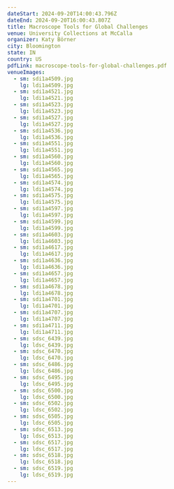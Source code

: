 ```yaml
---
dateStart: 2024-09-20T14:00:43.796Z
dateEnd: 2024-09-20T16:00:43.807Z
title: Macroscope Tools for Global Challenges
venue: University Collections at McCalla
organizer: Katy Börner
city: Bloomington
state: IN
country: US
pdfLink: macroscope-tools-for-global-challenges.pdf
venueImages:
  - sm: sdi1a4509.jpg
    lg: ldi1a4509.jpg
  - sm: sdi1a4521.jpg
    lg: ldi1a4521.jpg
  - sm: sdi1a4523.jpg
    lg: ldi1a4523.jpg
  - sm: sdi1a4527.jpg
    lg: ldi1a4527.jpg
  - sm: sdi1a4536.jpg
    lg: ldi1a4536.jpg
  - sm: sdi1a4551.jpg
    lg: ldi1a4551.jpg
  - sm: sdi1a4560.jpg
    lg: ldi1a4560.jpg
  - sm: sdi1a4565.jpg
    lg: ldi1a4565.jpg
  - sm: sdi1a4574.jpg
    lg: ldi1a4574.jpg
  - sm: sdi1a4575.jpg
    lg: ldi1a4575.jpg
  - sm: sdi1a4597.jpg
    lg: ldi1a4597.jpg
  - sm: sdi1a4599.jpg
    lg: ldi1a4599.jpg
  - sm: sdi1a4603.jpg
    lg: ldi1a4603.jpg
  - sm: sdi1a4617.jpg
    lg: ldi1a4617.jpg
  - sm: sdi1a4636.jpg
    lg: ldi1a4636.jpg
  - sm: sdi1a4657.jpg
    lg: ldi1a4657.jpg
  - sm: sdi1a4678.jpg
    lg: ldi1a4678.jpg
  - sm: sdi1a4701.jpg
    lg: ldi1a4701.jpg
  - sm: sdi1a4707.jpg
    lg: ldi1a4707.jpg
  - sm: sdi1a4711.jpg
    lg: ldi1a4711.jpg
  - sm: sdsc_6439.jpg
    lg: ldsc_6439.jpg
  - sm: sdsc_6470.jpg
    lg: ldsc_6470.jpg
  - sm: sdsc_6486.jpg
    lg: ldsc_6486.jpg
  - sm: sdsc_6495.jpg
    lg: ldsc_6495.jpg
  - sm: sdsc_6500.jpg
    lg: ldsc_6500.jpg
  - sm: sdsc_6502.jpg
    lg: ldsc_6502.jpg
  - sm: sdsc_6505.jpg
    lg: ldsc_6505.jpg
  - sm: sdsc_6513.jpg
    lg: ldsc_6513.jpg
  - sm: sdsc_6517.jpg
    lg: ldsc_6517.jpg
  - sm: sdsc_6518.jpg
    lg: ldsc_6518.jpg
  - sm: sdsc_6519.jpg
    lg: ldsc_6519.jpg
---
```

